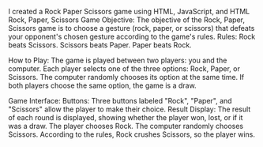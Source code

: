 I created a Rock Paper Scissors game using HTML, JavaScript, and HTML
Rock, Paper, Scissors Game
Objective: The objective of the Rock, Paper, Scissors game is to choose a gesture (rock, paper, or scissors) that defeats your opponent's chosen gesture according to the game's rules.
Rules:
Rock beats Scissors.
Scissors beats Paper.
Paper beats Rock.

How to Play:
The game is played between two players: you and the computer.
Each player selects one of the three options: Rock, Paper, or Scissors.
The computer randomly chooses its option at the same time.
If both players choose the same option, the game is a draw.

Game Interface:
Buttons: Three buttons labeled "Rock", "Paper", and "Scissors" allow the player to make their choice.
Result Display: The result of each round is displayed, showing whether the player won, lost, or if it was a draw.
The player chooses Rock.
The computer randomly chooses Scissors.
According to the rules, Rock crushes Scissors, so the player wins.

